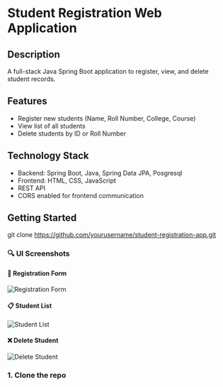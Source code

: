 # Student Registration Web Application

## Description
A full-stack Java Spring Boot application to register, view, and delete student records.

## Features
- Register new students (Name, Roll Number, College, Course)
- View list of all students
- Delete students by ID or Roll Number

## Technology Stack
- Backend: Spring Boot, Java, Spring Data JPA, Posgresql
- Frontend: HTML, CSS, JavaScript
- REST API
- CORS enabled for frontend communication

## Getting Started
git clone https://github.com/yourusername/student-registration-app.git

### 🔍 UI Screenshots

#### 📝 Registration Form
![Registration Form]([screenshots/form_register.png](https://github.com/spmishra667/Student_Registration/blob/main/Screenshots/Delete%20student%20data.png))

#### 📋 Student List
![Student List](screenshots/student_list.png)

#### ❌ Delete Student
![Delete Student](screenshots/delete_function.png)


### 1. Clone the repo
```bash
